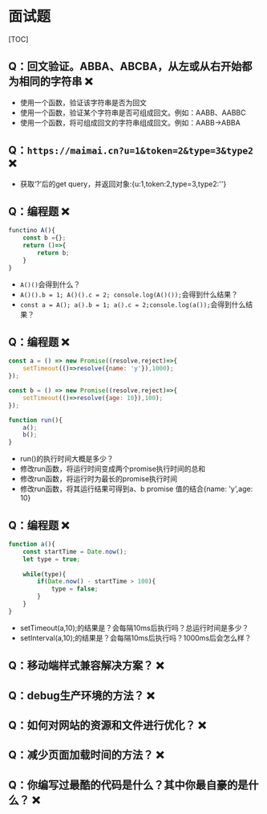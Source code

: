# 面试题
[TOC]

## Q：回文验证。ABBA、ABCBA，从左或从右开始都为相同的字符串 ❌
* 使用一个函数，验证该字符串是否为回文
* 使用一个函数，验证某个字符串是否可组成回文。例如：AABB、AABBC
* 使用一个函数，将可组成回文的字符串组成回文。例如：AABB->ABBA

## Q：`https://maimai.cn?u=1&token=2&type=3&type2` ❌
* 获取‘?’后的get query，并返回对象:{u:1,token:2,type=3,type2:''}

## Q：编程题 ❌
```javascript
functino A(){
    const b ={};
    return ()=>{
        return b;
    }
}
```
* `A()()`会得到什么？
* `A()().b = 1; A()().c = 2; console.log(A()());`会得到什么结果？
* `const a = A(); a().b = 1; a().c = 2;console.log(a());`会得到什么结果？

## Q：编程题 ❌
```javascript
const a = () => new Promise((resolve,reject)=>{
    setTimeout(()=>resolve({name: 'y'}),1000);
});

const b = () => new Promise((resolve,reject)=>{
    setTimeout(()=>resolve({age: 10}),100);
});

function run(){
    a();
    b();
}
```
* run()的执行时间大概是多少？
* 修改run函数，将运行时间变成两个promise执行时间的总和
* 修改run函数，将运行时为最长的promise执行时间
* 修改run函数，将其运行结果可得到a、b promise 值的结合{name: 'y',age: 10}

## Q：编程题 ❌
```javascript
function a(){
    const startTime = Date.now();
    let type = true;
    
    while(type){
        if(Date.now() - startTime > 100){
            type = false;
        }
    }
}
```
* setTimeout(a,10);的结果是？会每隔10ms后执行吗？总运行时间是多少？
* setInterval(a,10);的结果是？会每隔10ms后执行吗？1000ms后会怎么样？

## Q：移动端样式兼容解决方案？ ❌

## Q：debug生产环境的方法？ ❌

## Q：如何对网站的资源和文件进行优化？ ❌

## Q：减少页面加载时间的方法？ ❌

## Q：你编写过最酷的代码是什么？其中你最自豪的是什么？ ❌

